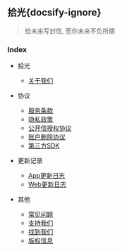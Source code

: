 ## 拾光{docsify-ignore}

> 给未来写封信, 愿你未来不负所期


### Index

- 拾光

   - [关于我们](about.md)

- 协议

  - [服务条款](law.md)
  - [隐私政策](privacy.md)
  - [公开信授权协议](public.md)
  - [账户删除协议](delete.md)
  - [第三方SDK](third_sdk.md)

- 更新记录
 
  - [App更新日志](update_app.md)
  - [Web更新日志](update_web.md)

- 其他

  - [常见问题](fqa.md)
  - [支持我们](sponsor.md)
  - [找到我们](find_us.md)
  - [版权信息](copyright.md)

